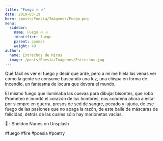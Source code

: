```yaml
---
title: "Fuego 🔥 🔥"
date: 2019-03-19
hero: /posts/Poesía/Imágenes/Fuego.png
menu:
  sidebar:
    name: Fuego 🔥 🔥
    identifier: fuego
    parent: poemas
    weight: 40
author:
  name: Estrechos de Miras
  image: /posts/Poesía/Imágenes/Estrechos.jpg
---
```


Qué fácil es ver el fuego y decir que arde, pero a mí me hiela las venas ver cómo la gente se consume buscando una luz, una chispa en forma de incendio, un fantasma de locura que devora el mundo.

El mismo fuego que iluminaba las cuevas para dibujar bisontes, que robó Prometeo e inundó el corazón de los hombres, nos condena ahora a estar por siempre en guerra, presos de sed de sangre, pecado y lujuria, de ese fuego de las pasiones que no apaga la razón, de este baile de máscaras de felicidad, detrás de las cuales sólo hay marionetas vacías.

📸 :    Sheldon Nunes on Unsplash

#fuego #fire #poesia #poetry
